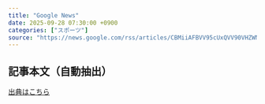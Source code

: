 ```yaml
---
title: "Google News"
date: 2025-09-28 07:30:00 +0900
categories: ["スポーツ"]
source: "https://news.google.com/rss/articles/CBMiiAFBVV95cUxQVV90VHZWNDk3U3lwUjdZN2JFekphNWFJeTl0aWhkZWo5OG4tWGczRTd6Mm9qNGlxcGhveW8zeDZKYXk4ZEJtU0p0WHprcUdsY011OWN3N3owc1BrbHN3OW1Xc2Y3R2Q3V3daSnhVWmkwNHNXWGRnLWNTQURObWZwRUM5WmViblUy?oc=5"
---
```


## 記事本文（自動抽出）
<body class="y0K44d EA71Tc" id="readabilityBody"></body>

[出典はこちら](https://news.google.com/rss/articles/CBMiiAFBVV95cUxQVV90VHZWNDk3U3lwUjdZN2JFekphNWFJeTl0aWhkZWo5OG4tWGczRTd6Mm9qNGlxcGhveW8zeDZKYXk4ZEJtU0p0WHprcUdsY011OWN3N3owc1BrbHN3OW1Xc2Y3R2Q3V3daSnhVWmkwNHNXWGRnLWNTQURObWZwRUM5WmViblUy?oc=5)
